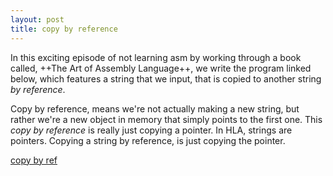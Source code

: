 ```yaml
---
layout: post
title: copy by reference
---
```


In this exciting episode of not learning asm by working through a book called,
++The Art of Assembly Language++, we write the program linked below, which 
features a string that we input, that is copied to another string *by reference*.

Copy by reference, means we're not actually making a new string, but rather
we're a new object in memory that simply points to the first one. This *copy by
reference* is really just copying a pointer. In HLA, strings are pointers.
Copying a string by reference, is just copying the pointer.

[copy by ref](https://github.com/athegist/asm0/blob/master/C4/strRefAssignDemo.hla)